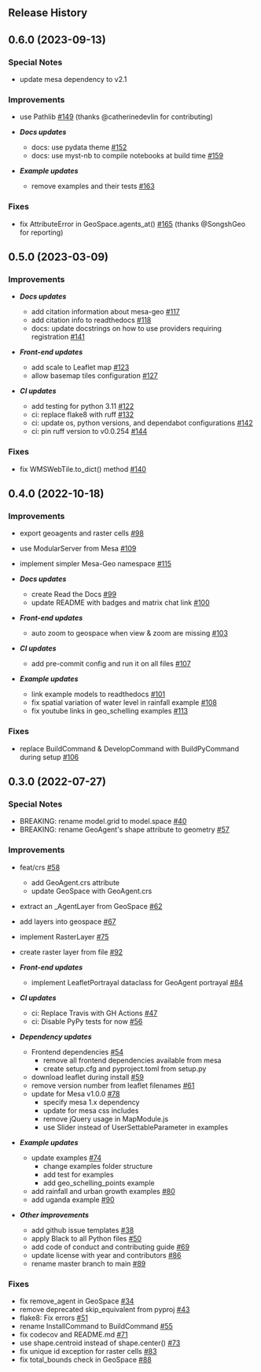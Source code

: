 Release History
---------------

## 0.6.0 (2023-09-13)

### Special Notes

- update mesa dependency to v2.1

### Improvements

- use Pathlib [#149](https://github.com/projectmesa/mesa-geo/pull/149) (thanks @catherinedevlin for contributing)

- ***Docs updates***
  - docs: use pydata theme [#152](https://github.com/projectmesa/mesa-geo/pull/152)
  - docs: use myst-nb to compile notebooks at build time [#159](https://github.com/projectmesa/mesa-geo/pull/159)

- ***Example updates***
  - remove examples and their tests [#163](https://github.com/projectmesa/mesa-geo/pull/163)

### Fixes

- fix AttributeError in GeoSpace.agents_at() [#165](https://github.com/projectmesa/mesa-geo/pull/165) (thanks @SongshGeo for reporting)

## 0.5.0 (2023-03-09)

### Improvements

- ***Docs updates***
  - add citation information about mesa-geo [#117](https://github.com/projectmesa/mesa-geo/pull/117)
  - add citation info to readthedocs [#118](https://github.com/projectmesa/mesa-geo/pull/118)
  - docs: update docstrings on how to use providers requiring registration [#141](https://github.com/projectmesa/mesa-geo/pull/141)

- ***Front-end updates***
  - add scale to Leaflet map [#123](https://github.com/projectmesa/mesa-geo/pull/123)
  - allow basemap tiles configuration [#127](https://github.com/projectmesa/mesa-geo/pull/127)

- ***CI updates***
  - add testing for python 3.11 [#122](https://github.com/projectmesa/mesa-geo/pull/122)
  - ci: replace flake8 with ruff [#132](https://github.com/projectmesa/mesa-geo/pull/132)
  - ci: update os, python versions, and dependabot configurations [#142](https://github.com/projectmesa/mesa-geo/pull/142)
  - ci: pin ruff version to v0.0.254 [#144](https://github.com/projectmesa/mesa-geo/pull/144)

### Fixes

- fix WMSWebTile.to_dict() method [#140](https://github.com/projectmesa/mesa-geo/pull/140)

## 0.4.0 (2022-10-18)

### Improvements

- export geoagents and raster cells [#98](https://github.com/projectmesa/mesa-geo/pull/98)
- use ModularServer from Mesa [#109](https://github.com/projectmesa/mesa-geo/pull/109)
- implement simpler Mesa-Geo namespace [#115](https://github.com/projectmesa/mesa-geo/pull/115)

- ***Docs updates***
  - create Read the Docs [#99](https://github.com/projectmesa/mesa-geo/pull/99)
  - update README with badges and matrix chat link [#100](https://github.com/projectmesa/mesa-geo/pull/100)

- ***Front-end updates***
  - auto zoom to geospace when view & zoom are missing [#103](https://github.com/projectmesa/mesa-geo/pull/103)

- ***CI updates***
  - add pre-commit config and run it on all files [#107](https://github.com/projectmesa/mesa-geo/pull/107)

- ***Example updates***
  - link example models to readthedocs [#101](https://github.com/projectmesa/mesa-geo/pull/101)
  - fix spatial variation of water level in rainfall example [#108](https://github.com/projectmesa/mesa-geo/pull/108)
  - fix youtube links in geo_schelling examples [#113](https://github.com/projectmesa/mesa-geo/pull/113)

### Fixes

- replace BuildCommand & DevelopCommand with BuildPyCommand during setup [#106](https://github.com/projectmesa/mesa-geo/pull/106)

## 0.3.0 (2022-07-27)

### Special Notes

- BREAKING: rename model.grid to model.space [#40](https://github.com/projectmesa/mesa-geo/pull/40)
- BREAKING: rename GeoAgent's shape attribute to geometry [#57](https://github.com/projectmesa/mesa-geo/pull/57)

### Improvements

- feat/crs [#58](https://github.com/projectmesa/mesa-geo/pull/58)
  - add GeoAgent.crs attribute
  - update GeoSpace with GeoAgent.crs
- extract an _AgentLayer from GeoSpace [#62](https://github.com/projectmesa/mesa-geo/pull/62)
- add layers into geospace [#67](https://github.com/projectmesa/mesa-geo/pull/67)
- implement RasterLayer [#75](https://github.com/projectmesa/mesa-geo/pull/75)
- create raster layer from file [#92](https://github.com/projectmesa/mesa-geo/pull/92)

- ***Front-end updates***
  - implement LeafletPortrayal dataclass for GeoAgent portrayal [#84](https://github.com/projectmesa/mesa-geo/pull/84)

- ***CI updates***
  - ci: Replace Travis with GH Actions [#47](https://github.com/projectmesa/mesa-geo/pull/47)
  - ci: Disable PyPy tests for now [#56](https://github.com/projectmesa/mesa-geo/pull/56)

- ***Dependency updates***
  - Frontend dependencies [#54](https://github.com/projectmesa/mesa-geo/pull/54)
    - remove all frontend dependencies available from mesa
    - create setup.cfg and pyproject.toml from setup.py
  - download leaflet during install [#59](https://github.com/projectmesa/mesa-geo/pull/59)
  - remove version number from leaflet filenames [#61](https://github.com/projectmesa/mesa-geo/pull/61)
  - update for Mesa v1.0.0 [#78](https://github.com/projectmesa/mesa-geo/pull/78)
    - specify mesa 1.x dependency
    - update for mesa css includes
    - remove jQuery usage in MapModule.js
    - use Slider instead of UserSettableParameter in examples

- ***Example updates***
  - update examples [#74](https://github.com/projectmesa/mesa-geo/pull/74)
    - change examples folder structure
    - add test for examples
    - add geo_schelling_points example
  - add rainfall and urban growth examples [#80](https://github.com/projectmesa/mesa-geo/pull/80)
  - add uganda example [#90](https://github.com/projectmesa/mesa-geo/pull/90)

- ***Other improvements***
  - add github issue templates [#38](https://github.com/projectmesa/mesa-geo/pull/38)
  - apply Black to all Python files [#50](https://github.com/projectmesa/mesa-geo/pull/50)
  - add code of conduct and contributing guide [#69](https://github.com/projectmesa/mesa-geo/pull/69)
  - update license with year and contributors [#86](https://github.com/projectmesa/mesa-geo/pull/86)
  - rename master branch to main [#89](https://github.com/projectmesa/mesa-geo/pull/89)

### Fixes

- fix remove_agent in GeoSpace [#34](https://github.com/projectmesa/mesa-geo/pull/34)
- remove deprecated skip_equivalent from pyproj [#43](https://github.com/projectmesa/mesa-geo/pull/43)
- flake8: Fix errors [#51](https://github.com/projectmesa/mesa-geo/pull/51)
- rename InstallCommand to BuildCommand [#55](https://github.com/projectmesa/mesa-geo/pull/55)
- fix codecov and README.md [#71](https://github.com/projectmesa/mesa-geo/pull/71)
- use shape.centroid instead of shape.center() [#73](https://github.com/projectmesa/mesa-geo/pull/73)
- fix unique id exception for raster cells [#83](https://github.com/projectmesa/mesa-geo/pull/83)
- fix total_bounds check in GeoSpace [#88](https://github.com/projectmesa/mesa-geo/pull/88)
